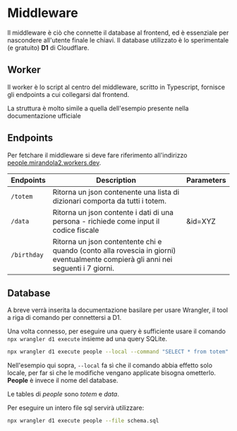 # Middleware

Il middleware è ciò che connette il database al frontend, ed è essenziale per nascondere all'utente finale le chiavi.
Il database utilizzato è lo sperimentale (e gratuito) **D1** di Cloudflare.

## Worker

Il worker è lo script al centro del middleware, scritto in Typescript, fornisce gli endpoints a cui collegarsi dal frontend. 

La struttura è molto simile a quella dell'esempio presente nella documentazione ufficiale 

## Endpoints

Per fetchare il middleware si deve fare riferimento all'indirizzo [people.mirandola2.workers.dev](https://people.mirandola2.workers.dev/).

| Endpoints | Description | Parameters |
|-|-|-|
|`/totem`| Ritorna un json contenente una lista di dizionari comporta da tutti i totem. | |
|`/data`| Ritorna un json contente i dati di una persona - richiede come input il codice fiscale | &id=XYZ
|`/birthday`| Ritorna un json contentente chi e quando (conto alla rovescia in giorni) eventualmente compierà gli anni  nei seguenti i 7 giorni. | |


## Database

A breve verrà inserita la documentazione basilare per usare Wrangler, il tool a riga di comando per connettersi a D1.  

Una volta connesso, per eseguire una query è sufficiente usare il comando `npx wrangler d1 execute` insieme ad una query SQLite.

```sh
npx wrangler d1 execute people --local --command "SELECT * from totem"
```

Nell'esempio qui sopra, `--local` fa sì che il comando abbia effetto solo locale, per far sì che le modifiche vengano applicate bisogna ometterlo.
**People** è invece il nome del database.

Le tables di _people_ sono _totem_ e _data_. 

Per eseguire un intero file sql servirà utilizzare:

```sh
npx wrangler d1 execute people --file schema.sql
```

